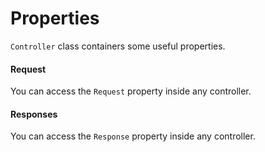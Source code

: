 # Properties

`Controller` class containers some useful properties.

#### Request

You can access the `Request` property inside any controller.


#### Responses

You can access the `Response` property inside any controller.

